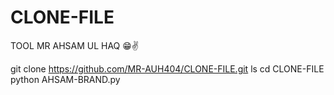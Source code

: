 # CLONE-FILE
TOOL MR AHSAM UL HAQ 😁✌️

git clone https://github.com/MR-AUH404/CLONE-FILE.git
ls
cd CLONE-FILE
python AHSAM-BRAND.py
